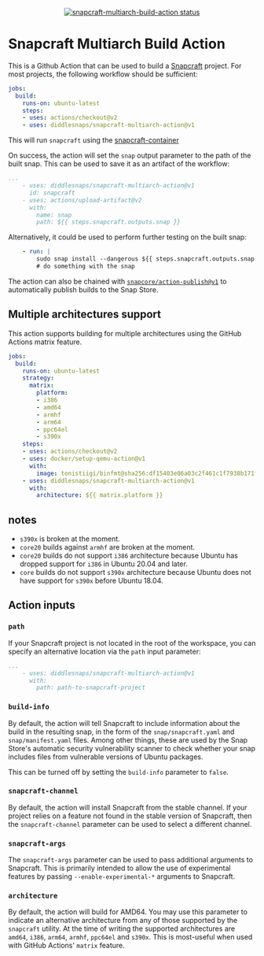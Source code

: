 <p align="center">
  <a href="https://github.com/diddlesnaps/snapcraft-multiarch-action/actions"><img alt="snapcraft-multiarch-build-action status" src="https://github.com/diddlesnaps/snapcraft-multiarch-action/workflows/build-test/badge.svg"></a>
</p>

# Snapcraft Multiarch Build Action

This is a Github Action that can be used to build a
[Snapcraft](https://snapcraft.io) project.  For most projects, the
following workflow should be sufficient:

```yaml
jobs:
  build:
    runs-on: ubuntu-latest
    steps:
    - uses: actions/checkout@v2
    - uses: diddlesnaps/snapcraft-multiarch-action@v1
```

This will run `snapcraft` using the [snapcraft-container](https://hub.docker.com/r/diddledan/snapcraft)

On success, the action will set the `snap` output parameter to the
path of the built snap.  This can be used to save it as an artifact of
the workflow:

```yaml
...
    - uses: diddlesnaps/snapcraft-multiarch-action@v1
      id: snapcraft
    - uses: actions/upload-artifact@v2
      with:
        name: snap
        path: ${{ steps.snapcraft.outputs.snap }}
```

Alternatively, it could be used to perform further testing on the built snap:

```yaml
    - run: |
        sudo snap install --dangerous ${{ steps.snapcraft.outputs.snap }}
        # do something with the snap
```

The action can also be chained with
[`snapcore/action-publish@v1`](https://github.com/snapcore/action-publish)
to automatically publish builds to the Snap Store.


## Multiple architectures support

This action supports building for multiple architectures using
the GitHub Actions matrix feature.

```yaml
jobs:
  build:
    runs-on: ubuntu-latest
    strategy:
      matrix:
        platform:
        - i386
        - amd64
        - armhf
        - arm64
        - ppc64el
        - s390x
    steps:
    - uses: actions/checkout@v2
    - uses: docker/setup-qemu-action@v1
      with:
        image: tonistiigi/binfmt@sha256:df15403e06a03c2f461c1f7938b171fda34a5849eb63a70e2a2109ed5a778bde
    - uses: diddlesnaps/snapcraft-multiarch-action@v1
      with:
        architecture: ${{ matrix.platform }}
```

notes
-----

* `s390x` is broken at the moment.
* `core20` builds against `armhf` are broken at the moment.
* `core20` builds do not support `i386` architecture because Ubuntu has dropped support for `i386` in Ubuntu 20.04 and later.
* `core` builds do not support `s390x` architecture because Ubuntu does not have support for `s390x` before Ubuntu 18.04.

## Action inputs

### `path`

If your Snapcraft project is not located in the root of the workspace,
you can specify an alternative location via the `path` input
parameter:

```yaml
...
    - uses: diddlesnaps/snapcraft-multiarch-action@v1
      with:
        path: path-to-snapcraft-project
```

### `build-info`

By default, the action will tell Snapcraft to include information
about the build in the resulting snap, in the form of the
`snap/snapcraft.yaml` and `snap/manifest.yaml` files.  Among other
things, these are used by the Snap Store's automatic security
vulnerability scanner to check whether your snap includes files from
vulnerable versions of Ubuntu packages.

This can be turned off by setting the `build-info` parameter to
`false`.

### `snapcraft-channel`

By default, the action will install Snapcraft from the stable
channel.  If your project relies on a feature not found in the stable
version of Snapcraft, then the `snapcraft-channel` parameter can be
used to select a different channel.

### `snapcraft-args`

The `snapcraft-args` parameter can be used to pass additional
arguments to Snapcraft.  This is primarily intended to allow the use
of experimental features by passing `--enable-experimental-*`
arguments to Snapcraft.

### `architecture`

By default, the action will build for AMD64. You may use this parameter
to indicate an alternative architecture from any of those supported by
the `snapcraft` utility. At the time of writing the supported
architectures are `amd64`, `i386`, `arm64`, `armhf`, `ppc64el` and `s390x`.
This is most-useful when used with GitHub Actions' `matrix` feature.
